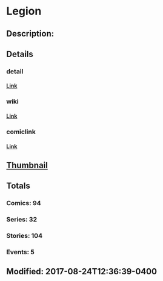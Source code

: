 # Legion
## Description: 
## Details
### detail
#### [Link](http://marvel.com/comics/characters/1009399/legion?utm_campaign=apiRef&utm_source=225578a89fc76f3d20fbffda5d17a88d)
### wiki
#### [Link](http://marvel.com/universe/Legion_(David_Haller)?utm_campaign=apiRef&utm_source=225578a89fc76f3d20fbffda5d17a88d)
### comiclink
#### [Link](http://marvel.com/comics/characters/1009399/legion?utm_campaign=apiRef&utm_source=225578a89fc76f3d20fbffda5d17a88d)
## [Thumbnail](http://i.annihil.us/u/prod/marvel/i/mg/3/30/526547cc31b36.jpg)
## Totals
### Comics: 94
### Series: 32
### Stories: 104
### Events: 5
## Modified: 2017-08-24T12:36:39-0400